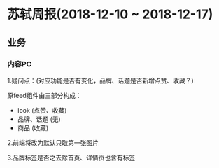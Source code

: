 # 苏轼周报(2018-12-10 ~ 2018-12-17)


## 业务

### 内容PC

1.疑问点：(对应功能是否有变化，品牌、话题是否新增点赞、收藏？)

原feed组件由三部分构成：

* look (点赞、收藏)
* 品牌、话题 (无) 
* 商品 (收藏)

2.前端将改为默认只取第一张图片

3.品牌标签是否之去除首页、详情页也含有标签





